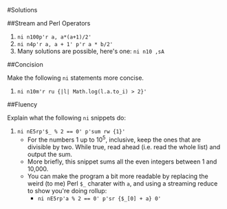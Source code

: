 #Solutions

##Stream and Perl Operators

1. `ni n100p'r a, a*(a+1)/2'`
2. `ni n4p'r a, a + 1' p'r a * b/2'`
3. Many solutions are possible, here's one: `ni n10 ,sA`

##Concision

Make the following `ni` statements more concise.

1. `ni n10m'r ru {|l| Math.log(l.a.to_i) > 2}' `

##Fluency

Explain what the following `ni` snippets do:

1. `ni nE5rp'$_ % 2 == 0' p'sum rw {1}'`
   - For the numbers 1 up to 10<sup>5</sup>, inclusive, keep the ones that are divisible by two. While true, read ahead (i.e. read the whole list) and output the sum. 
   - More briefly, this snippet sums all the even integers between 1 and 10,000.
   - You can make the program a bit more readable by replacing the weird (to me) Perl `$_` charater with `a`, and using a streaming reduce to show you're doing rollup:
     - `ni nE5rp'a % 2 == 0' p'sr {$_[0] + a} 0'`